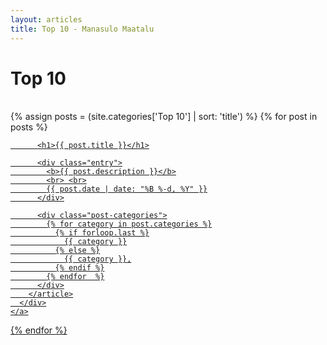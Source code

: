 ```yaml
---
layout: articles
title: Top 10 - Manasulo Maatalu
---
```


<h1> Top 10 </h1>

<br>

<div class="posts">
  {% assign posts = (site.categories['Top 10'] | sort: 'title') %}
  {% for post in posts %}
    <a href="{{ site.baseurl }}{{ post.url }}">
      <div class="post-cover" style="background-image: url('{{ site.baseurl }}/img/{{ post.image }}')">
        <article class="post">

          <h1>{{ post.title }}</h1>

          <div class="entry">
            <b>{{ post.description }}</b>
            <br> <br>
            {{ post.date | date: "%B %-d, %Y" }}
          </div>

          <div class="post-categories">
            {% for category in post.categories %}
              {% if forloop.last %}
                {{ category }}
              {% else %}
                {{ category }},
              {% endif %}
            {% endfor  %}
          </div>
        </article>
      </div>
    </a>
  {% endfor %}
</div>
<br>
